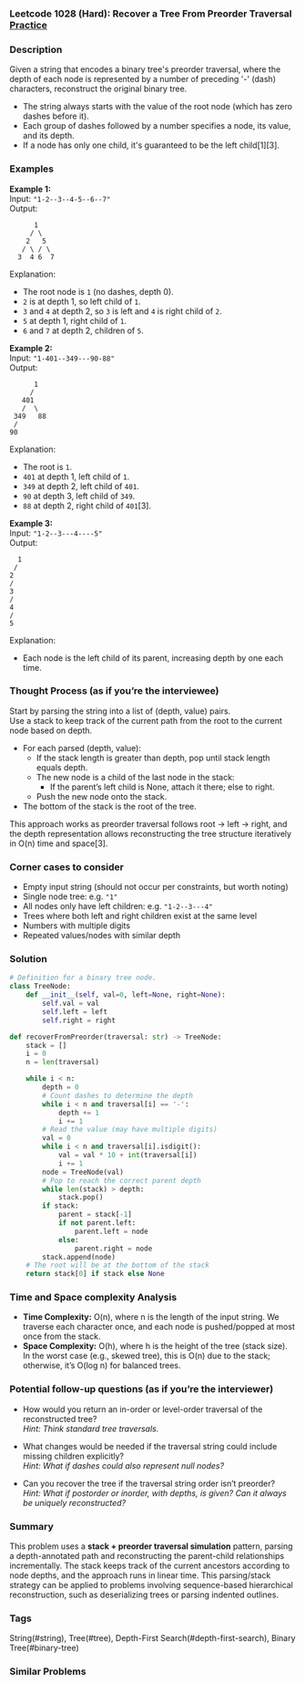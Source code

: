 ### Leetcode 1028 (Hard): Recover a Tree From Preorder Traversal [Practice](https://leetcode.com/problems/recover-a-tree-from-preorder-traversal)

### Description  
Given a string that encodes a binary tree's preorder traversal, where the depth of each node is represented by a number of preceding '-' (dash) characters, reconstruct the original binary tree.

- The string always starts with the value of the root node (which has zero dashes before it).
- Each group of dashes followed by a number specifies a node, its value, and its depth.
- If a node has only one child, it's guaranteed to be the left child[1][3].

### Examples  

**Example 1:**  
Input: `"1-2--3--4-5--6--7"`  
Output:  
```
      1
     / \
    2   5
   / \ / \
  3  4 6  7
```
Explanation:  
- The root node is `1` (no dashes, depth 0).
- `2` is at depth 1, so left child of `1`.
- `3` and `4` at depth 2, so `3` is left and `4` is right child of `2`.
- `5` at depth 1, right child of `1`.
- `6` and `7` at depth 2, children of `5`.

**Example 2:**  
Input: `"1-401--349---90-88"`  
Output:  
```
      1
     /
   401
   /  \
 349   88
 /
90
```
Explanation:  
- The root is `1`.
- `401` at depth 1, left child of `1`.
- `349` at depth 2, left child of `401`.
- `90` at depth 3, left child of `349`.
- `88` at depth 2, right child of `401`[3].

**Example 3:**  
Input: `"1-2--3---4----5"`  
Output:  
```
  1
 /
2
/
3
/
4
/
5
```
Explanation:  
- Each node is the left child of its parent, increasing depth by one each time.

### Thought Process (as if you’re the interviewee)

Start by parsing the string into a list of (depth, value) pairs.  
Use a stack to keep track of the current path from the root to the current node based on depth.

- For each parsed (depth, value):
  - If the stack length is greater than depth, pop until stack length equals depth.
  - The new node is a child of the last node in the stack:  
    - If the parent’s left child is None, attach it there; else to right.
  - Push the new node onto the stack.
- The bottom of the stack is the root of the tree.

This approach works as preorder traversal follows root → left → right, and the depth representation allows reconstructing the tree structure iteratively in O(n) time and space[3].

### Corner cases to consider  
- Empty input string (should not occur per constraints, but worth noting)
- Single node tree: e.g. `"1"`
- All nodes only have left children: e.g. `"1-2--3---4"`
- Trees where both left and right children exist at the same level
- Numbers with multiple digits
- Repeated values/nodes with similar depth

### Solution

```python
# Definition for a binary tree node.
class TreeNode:
    def __init__(self, val=0, left=None, right=None):
        self.val = val
        self.left = left
        self.right = right

def recoverFromPreorder(traversal: str) -> TreeNode:
    stack = []
    i = 0
    n = len(traversal)

    while i < n:
        depth = 0
        # Count dashes to determine the depth
        while i < n and traversal[i] == '-':
            depth += 1
            i += 1
        # Read the value (may have multiple digits)
        val = 0
        while i < n and traversal[i].isdigit():
            val = val * 10 + int(traversal[i])
            i += 1
        node = TreeNode(val)
        # Pop to reach the correct parent depth
        while len(stack) > depth:
            stack.pop()
        if stack:
            parent = stack[-1]
            if not parent.left:
                parent.left = node
            else:
                parent.right = node
        stack.append(node)
    # The root will be at the bottom of the stack
    return stack[0] if stack else None
```

### Time and Space complexity Analysis  

- **Time Complexity:** O(n), where n is the length of the input string. We traverse each character once, and each node is pushed/popped at most once from the stack.
- **Space Complexity:** O(h), where h is the height of the tree (stack size). In the worst case (e.g., skewed tree), this is O(n) due to the stack; otherwise, it’s O(log n) for balanced trees.

### Potential follow-up questions (as if you’re the interviewer)  

- How would you return an in-order or level-order traversal of the reconstructed tree?  
  *Hint: Think standard tree traversals.*

- What changes would be needed if the traversal string could include missing children explicitly?  
  *Hint: What if dashes could also represent null nodes?*

- Can you recover the tree if the traversal string order isn’t preorder?  
  *Hint: What if postorder or inorder, with depths, is given? Can it always be uniquely reconstructed?*

### Summary
This problem uses a **stack + preorder traversal simulation** pattern, parsing a depth-annotated path and reconstructing the parent-child relationships incrementally. The stack keeps track of the current ancestors according to node depths, and the approach runs in linear time. This parsing/stack strategy can be applied to problems involving sequence-based hierarchical reconstruction, such as deserializing trees or parsing indented outlines.

### Tags
String(#string), Tree(#tree), Depth-First Search(#depth-first-search), Binary Tree(#binary-tree)

### Similar Problems
